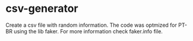 # csv-generator
Create a csv file with random information.
The code was optmized for PT-BR using the lib faker. For more information check faker.info file.
